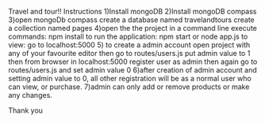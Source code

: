 Travel and tour!!
Instructions
1)Install mongoDB
2)Install mongoDB compass
3)open mongoDb compass
	create a database named travelandtours
	create a collection named pages
4)open the the project in a command line
	execute commands: npm install
	to run the application: npm start or node app.js
	to view: go to localhost:5000
5) to create a admin account
	open project with any of your favourite editor
	then go to routes/users.js
	put admin value to 1
	then from browser in localhost:5000
	register user as admin
	then again go to routes/users.js and set admin value 0
6)after creation of admin account and setting admin value to 0, all other registration will be as a normal user who can view, or purchase.
7)admin can only add or remove products or make any changes.

Thank you




